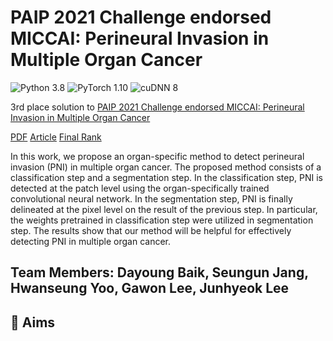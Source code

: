 # PAIP 2021 Challenge endorsed MICCAI: Perineural Invasion in Multiple Organ Cancer
![Python 3.8](https://img.shields.io/badge/python-3.8-green.svg?style=plastic)
![PyTorch 1.10](https://img.shields.io/badge/PyTorch%20-%23EE4C2C.svg?style=plastic)
![cuDNN 8](https://img.shields.io/badge/cudnn-8-green.svg?style=plastic)

3rd place solution to [PAIP 2021 Challenge endorsed MICCAI: Perineural Invasion in Multiple Organ Cancer](https://paip2021.grand-challenge.org/Home/)

[PDF](https://drive.google.com/file/d/16gWjI5cbwn7zI9Rov7oyPETr_fYU101Q/view?usp=sharing) [Article](http://www.hufsnews.co.kr/news/articleView.html?idxno=21998) [Final Rank](https://paip2021.grand-challenge.org/Final-rank/)

In this work, we propose an organ-specific method to detect perineural invasion (PNI) in multiple organ cancer. The proposed method consists of a classification step and a segmentation step. In the classification step, PNI is detected at the patch level using the organ-specifically trained convolutional neural network. In the segmentation step, PNI is finally delineated at the pixel level on the result of the previous step. In particular, the weights pretrained in classification step were utilized in segmentation step. The results show that our method will be helpful for effectively detecting PNI in multiple organ cancer.

Team Members:
**Dayoung Baik, Seungun Jang, Hwanseung Yoo, Gawon Lee, Junhyeok Lee**
---

## 🎯 Aims
